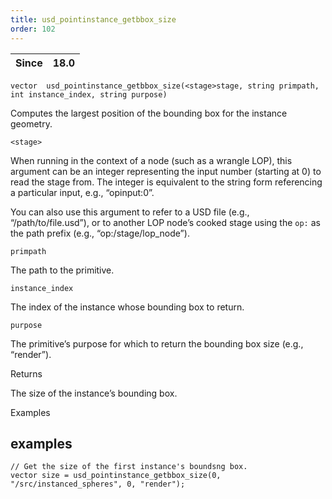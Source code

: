 ```yaml
---
title: usd_pointinstance_getbbox_size
order: 102
---
```

| Since | 18.0 |
| --- | --- |

`vector  usd_pointinstance_getbbox_size(<stage>stage, string primpath, int instance_index, string purpose)`

Computes the largest position of the bounding box for the instance geometry.

`<stage>`

When running in the context of a node (such as a wrangle LOP), this argument can be an integer representing the input number (starting at 0) to read the stage from. The integer is equivalent to the string form referencing a particular input, e.g., “opinput:0”.

You can also use this argument to refer to a USD file (e.g., “/path/to/file.usd”), or to another LOP node’s cooked stage using the `op:` as the path prefix (e.g., “op:/stage/lop_node”).

`primpath`

The path to the primitive.

`instance_index`

The index of the instance whose bounding box to return.

`purpose`

The primitive’s purpose for which to return the bounding box size (e.g., “render”).

Returns

The size of the instance’s bounding box.

Examples

## examples

```vex
// Get the size of the first instance's boundsng box.
vector size = usd_pointinstance_getbbox_size(0, "/src/instanced_spheres", 0, "render");

```
